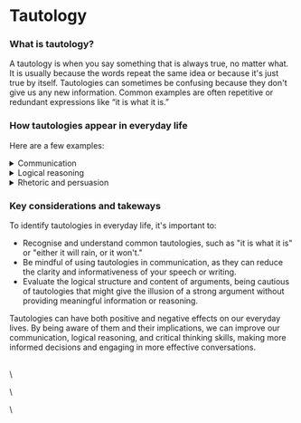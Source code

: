 # Tautology

### What is tautology?

A tautology is when you say something that is always true, no matter what. It is usually because the words repeat the same idea or because it's just true by itself. Tautologies can sometimes be confusing because they don't give us any new information. Common examples are often repetitive or redundant expressions like “it is what it is.”

### How tautologies appear in everyday life&#x20;

Here are a few examples:

<details>

<summary>Communication</summary>

Tautologies can sometimes make our communication less clear or informative, as they don't add any meaningful content to a conversation. Being aware of tautologies can help us avoid unnecessary repetition and improve the clarity of our speech or writing.

</details>

<details>

<summary>Logical reasoning</summary>

In the context of logic, tautologies can serve as a foundation for constructing valid arguments, since a statement that is always true doesn't affect the overall validity of an argument. However, relying too heavily on tautologies can also lead to circular reasoning or uninformative conclusions.

</details>

<details>

<summary>Rhetoric and persuasion</summary>

Tautologies are sometimes used in rhetoric or persuasive techniques, as they can create a sense of certainty or emphasis. However, this can also be misleading, as the repetition or redundancy might give the illusion of a strong argument, even when the underlying reasoning is weak or flawed.

</details>

### Key considerations and takeways

To identify tautologies in everyday life, it's important to:

* Recognise and understand common tautologies, such as "it is what it is" or "either it will rain, or it won't."
* Be mindful of using tautologies in communication, as they can reduce the clarity and informativeness of your speech or writing.
* Evaluate the logical structure and content of arguments, being cautious of tautologies that might give the illusion of a strong argument without providing meaningful information or reasoning.

Tautologies can have both positive and negative effects on our everyday lives. By being aware of them and their implications, we can improve our communication, logical reasoning, and critical thinking skills, making more informed decisions and engaging in more effective conversations.

\
\


\


\
